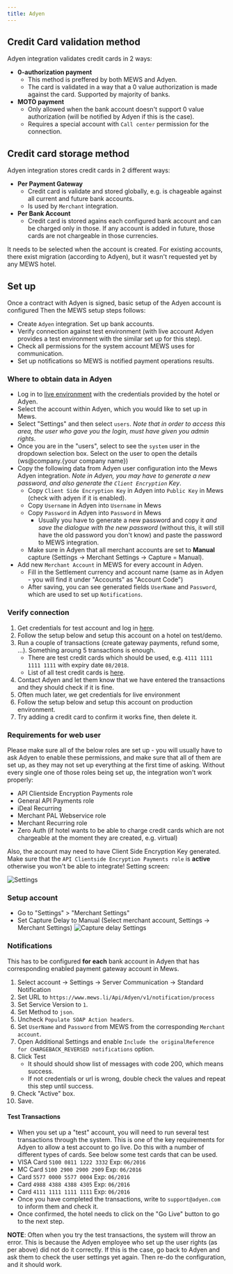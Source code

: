 ```yaml
---
title: Adyen
---
```


## Credit Card validation method

Adyen integration validates credit cards in 2 ways:

- **0-authorization payment**
   - This method is preffered by both MEWS and Adyen.
   - The card is validated in a way that a 0 value authorization is made against the card. Supported by majority of banks.
- **MOTO payment**
   - Only allowed when the bank account doesn't support 0 value authorization (will be notified by Adyen if this is the case).
   - Requires a special account with `Call center` permission for the connection. 

## Credit card storage method

Adyen integration stores credit cards in 2 different ways:

- **Per Payment Gateway**
   - Credit card is validate and stored globally, e.g. is chageable against all current and future bank accounts.
   - Is used by `Merchant` integration.
- **Per Bank Account**
   - Credit card is stored agains each configured bank account and can be charged only in those. If any account is added in future, those cards are not chargeable in those currencies.

It needs to be selected when the account is created. For existing accounts, there exist migration (according to Adyen), but it wasn't requested yet by any MEWS hotel.

## Set up

Once a contract with Adyen is signed, basic setup of the Adyen account is configured Then the MEWS setup steps follows:

- Create `Adyen` integration. Set up bank accounts.
- Verify connection against test environment (with live account Adyen provides a test environment with the similar set up for this step).
- Check all permissions for the system account MEWS uses for communication.
- Set up notifications so MEWS is notified payment operations results.

### Where to obtain data in Adyen

- Log in to [live environment](https://ca-live.adyen.com/ca/ca/login.shtml) with the credentials provided by the hotel or Adyen.
- Select the account within Adyen, which you would like to set up in Mews.
- Select "Settings" and then select `users`. *Note that in order to access this area, the user who gave you the login, must have given you admin rights*.
- Once you are in the "users", select to see the `system` user in the dropdown selection box. Select on the user to open the details (ws@company.{your company name})
- Copy the following data from Adyen user configuration into the Mews Adyen integration. *Note in Adyen, you may have to generate a new password, and also generate the `Client Encryption` Key*.
	- Copy `Client Side Encryption Key` in Adyen into `Public Key` in Mews  (check with adyen if it is enabled).
	- Copy `Username` in Adyen into `Username` in Mews
	- Copy `Password` in Adyen into `Password` in Mews
		- Usually you have to generate a new password and copy it *and save the dialogue with the new password* (without this, it will still have the old password you don't know) and paste the password to MEWS integration.
	- Make sure in Adyen that all merchant accounts are set to **Manual** capture (Settings -> Merchant Settings -> Capture = Manual).
- Add new `Merchant Account` in MEWS for every account in Adyen.
	- Fill in the Settlement currency and account name (same as in Adyen - you will find it under "Accounts" as "Account Code")
	- After saving, you can see generated fields `UserName` and `Password`, which are used to set up `Notifications`.

### Verify connection

1. Get credentials for test account and log in [here](https://ca-test.adyen.com/ca/ca/login.shtml).
2. Follow the setup below and setup this account on a hotel on test/demo.
3. Run a couple of transactions (create gateway payments, refund some, ...). Something aroung 5 transactions is enough.
	- There are test credit cards which should be used, e.g. `4111 1111 1111 1111` with expiry date `08/2018`. 
	- List of all test credit cards is [here](https://www.adyen.com/home/support/knowledgebase/implementation-articles?article=kb_imp_17).
4. Contact Adyen and let them know that we have entered the transactions and they should check if it is fine.
5. Often much later, we get credentials for live environment
6. Follow the setup below and setup this account on production environment.
7. Try adding a credit card to confirm it works fine, then delete it.

### Requirements for web user

Please make sure all of the below roles are set up - you will usually have to ask Adyen to enable these permissions, and make sure that all of them are set up, as they may not set up everything at the first time of asking. Without every single one of those roles being set up, the integration won't work properly:

- API Clientside Encryption Payments role
- General API Payments role
- iDeal Recurring
- Merchant PAL Webservice role
- Merchant Recurring role
- Zero Auth (if hotel wants to be able to charge credit cards which are not chargeable at the moment they are created, e.g. virtual)

Also, the account may need to have Client Side Encryption Key generated. Make sure that the `API Clientside Encryption Payments role` is **active** otherwise you won't be able to integrate! Setting screen:

![Settings](../../../../img/Adyen%20setup.png)

### Setup account

- Go to "Settings" > "Merchant Settings"
- Set Capture Delay to Manual (Select merchant account, Settings -> Merchant Settings)
![Capture delay Settings](../../../../img/AdyenCsetup.png)

### Notifications

This has to be configured **for each** bank account in Adyen that has corresponding enabled payment gateway account in Mews.

1. Select account -> Settings -> Server Communication -> Standard Notification
2. Set URL to `https://www.mews.li/Api/Adyen/v1/notification/process`
3. Set Service Version to `1`.
4. Set Method to `json`.
5. Uncheck `Populate SOAP Action headers`.
6. Set `UserName` and `Password` from MEWS from the corresponding `Merchant account`.
7. Open Additional Settings and enable `Include the originalReference for CHARGEBACK_REVERSED notifications` option.
8. Click Test
   - It should should show list of messages with code 200, which means success.
   - If not credentials or url is wrong, double check the values and repeat this step until success.
9. Check "Active" box.
10. Save.

#### Test Transactions

- When you set up a "test" account, you will need to run several test transactions through the system. This is one of the key requirements for Adyen to allow a test account to go live. Do this with a number of different types of cards. See below some test cards that can be used.
- VISA Card `5100 0811 1222 3332`   Exp: `06/2016`
- MC Card `5100 2900 2900 2909`   Exp: `06/2016`
- Card `5577 0000 5577 0004`  Exp: `06/2016`
- Card `4988 4388 4388 4305`  Exp: `06/2016`
- Card `4111 1111 1111 1111`  Exp: `06/2016`
- Once you have completed the transactions, write to `support@adyen.com` to inform them and check it.
- Once confirmed, the hotel needs to click on the "Go Live" button to go to the next step.

**NOTE**: Often when you try the test transactions, the system will throw an error. This is because the Adyen employee who set up the user rights (as per above) did not do it correctly. If this is the case, go back to Adyen and ask them to check the user settings yet again. Then re-do the configuration, and it should work.
